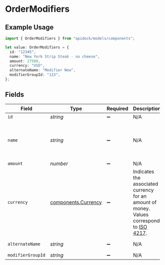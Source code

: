 # OrderModifiers

## Example Usage

```typescript
import { OrderModifiers } from "apideck/models/components";

let value: OrderModifiers = {
  id: "12345",
  name: "New York Strip Steak - no cheese",
  amount: 27500,
  currency: "USD",
  alternateName: "Modifier New",
  modifierGroupId: "123",
};
```

## Fields

| Field                                                                                                                              | Type                                                                                                                               | Required                                                                                                                           | Description                                                                                                                        | Example                                                                                                                            |
| ---------------------------------------------------------------------------------------------------------------------------------- | ---------------------------------------------------------------------------------------------------------------------------------- | ---------------------------------------------------------------------------------------------------------------------------------- | ---------------------------------------------------------------------------------------------------------------------------------- | ---------------------------------------------------------------------------------------------------------------------------------- |
| `id`                                                                                                                               | *string*                                                                                                                           | :heavy_minus_sign:                                                                                                                 | N/A                                                                                                                                | 12345                                                                                                                              |
| `name`                                                                                                                             | *string*                                                                                                                           | :heavy_minus_sign:                                                                                                                 | N/A                                                                                                                                | New York Strip Steak - no cheese                                                                                                   |
| `amount`                                                                                                                           | *number*                                                                                                                           | :heavy_minus_sign:                                                                                                                 | N/A                                                                                                                                | 27500                                                                                                                              |
| `currency`                                                                                                                         | [components.Currency](../../models/components/currency.md)                                                                         | :heavy_minus_sign:                                                                                                                 | Indicates the associated currency for an amount of money. Values correspond to [ISO 4217](https://en.wikipedia.org/wiki/ISO_4217). | USD                                                                                                                                |
| `alternateName`                                                                                                                    | *string*                                                                                                                           | :heavy_minus_sign:                                                                                                                 | N/A                                                                                                                                | Modifier New                                                                                                                       |
| `modifierGroupId`                                                                                                                  | *string*                                                                                                                           | :heavy_minus_sign:                                                                                                                 | N/A                                                                                                                                | 123                                                                                                                                |